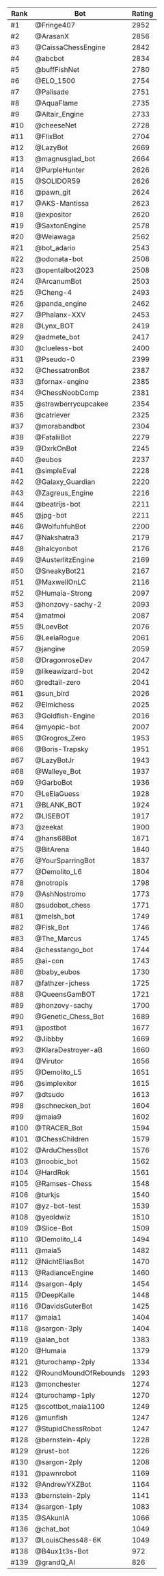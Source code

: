 Rank|Bot|Rating
---|---|---
#1|@Fringe407|2952
#2|@ArasanX|2856
#3|@CaissaChessEngine|2842
#4|@abcbot|2834
#5|@buffFishNet|2780
#6|@ELO_1500|2754
#7|@Palisade|2751
#8|@AquaFlame|2735
#9|@Altair_Engine|2733
#10|@cheeseNet|2728
#11|@FlixBot|2704
#12|@LazyBot|2669
#13|@magnusglad_bot|2664
#14|@PurpleHunter|2626
#15|@SOLIDOR59|2626
#16|@pawn_git|2624
#17|@AKS-Mantissa|2623
#18|@expositor|2620
#19|@SaxtonEngine|2578
#20|@Weiawaga|2562
#21|@bot_adario|2543
#22|@odonata-bot|2508
#23|@opentalbot2023|2508
#24|@ArcanumBot|2503
#25|@Cheng-4|2493
#26|@panda_engine|2462
#27|@Phalanx-XXV|2453
#28|@Lynx_BOT|2419
#29|@admete_bot|2417
#30|@clueless-bot|2400
#31|@Pseudo-0|2399
#32|@ChessatronBot|2387
#33|@fornax-engine|2385
#34|@ChessNoobComp|2381
#35|@strawberrycupcakee|2354
#36|@catriever|2325
#37|@morabandbot|2304
#38|@FataliiBot|2279
#39|@DxrkOnBot|2245
#40|@eubos|2237
#41|@simpleEval|2228
#42|@Galaxy_Guardian|2220
#43|@Zagreus_Engine|2216
#44|@beatrijs-bot|2211
#45|@jpg-bot|2211
#46|@WolfuhfuhBot|2200
#47|@Nakshatra3|2179
#48|@halcyonbot|2176
#49|@AusterlitzEngine|2169
#50|@SneakyBot21|2167
#51|@MaxwellOnLC|2116
#52|@Humaia-Strong|2097
#53|@honzovy-sachy-2|2093
#54|@matmoi|2087
#55|@LoevBot|2076
#56|@LeelaRogue|2061
#57|@jangine|2059
#58|@DragonroseDev|2047
#59|@likeawizard-bot|2042
#60|@redtail-zero|2041
#61|@sun_bird|2026
#62|@Elmichess|2025
#63|@Goldfish-Engine|2016
#64|@myopic-bot|2007
#65|@Grogros_Zero|1953
#66|@Boris-Trapsky|1951
#67|@LazyBotJr|1943
#68|@Walleye_Bot|1937
#69|@GarboBot|1936
#70|@LeElaGuess|1928
#71|@BLANK_BOT|1924
#72|@LISEBOT|1917
#73|@zeekat|1900
#74|@hans68Bot|1871
#75|@BitArena|1840
#76|@YourSparringBot|1837
#77|@Demolito_L6|1804
#78|@notropis|1798
#79|@AshNostromo|1773
#80|@sudobot_chess|1771
#81|@melsh_bot|1749
#82|@Fisk_Bot|1746
#83|@The_Marcus|1745
#84|@chesstango_bot|1744
#85|@ai-con|1743
#86|@baby_eubos|1730
#87|@fathzer-jchess|1725
#88|@QueensGamBOT|1721
#89|@honzovy-sachy|1700
#90|@Genetic_Chess_Bot|1689
#91|@postbot|1677
#92|@Jibbby|1669
#93|@KlaraDestroyer-aB|1660
#94|@Virutor|1656
#95|@Demolito_L5|1651
#96|@simplexitor|1615
#97|@dtsudo|1613
#98|@schnecken_bot|1604
#99|@maia9|1602
#100|@TRACER_Bot|1594
#101|@ChessChildren|1579
#102|@ArduChessBot|1576
#103|@noobic_bot|1562
#104|@HardRok|1561
#105|@Ramses-Chess|1548
#106|@turkjs|1540
#107|@yz-bot-test|1539
#108|@yeoldwiz|1510
#109|@Slice-Bot|1509
#110|@Demolito_L4|1494
#111|@maia5|1482
#112|@NichtEliasBot|1470
#113|@RadianceEngine|1460
#114|@sargon-4ply|1454
#115|@DeepKalle|1448
#116|@DavidsGuterBot|1425
#117|@maia1|1404
#118|@sargon-3ply|1404
#119|@alan_bot|1383
#120|@Humaia|1379
#121|@turochamp-2ply|1334
#122|@RoundMoundOfRebounds|1293
#123|@monchester|1274
#124|@turochamp-1ply|1270
#125|@scottbot_maia1100|1249
#126|@munfish|1247
#127|@StupidChessRobot|1247
#128|@bernstein-4ply|1228
#129|@rust-bot|1226
#130|@sargon-2ply|1208
#131|@pawnrobot|1169
#132|@AndrewYXZBot|1164
#133|@bernstein-2ply|1141
#134|@sargon-1ply|1083
#135|@SAkunIA|1066
#136|@chat_bot|1049
#137|@LouisChess48-6K|1049
#138|@B4ux1t3s-Bot|972
#139|@grandQ_AI|826
